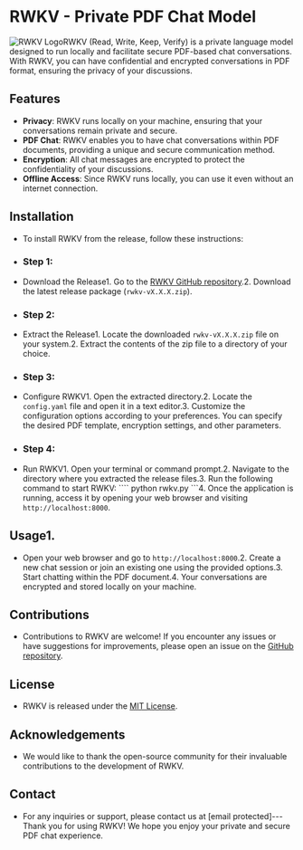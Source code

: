 # RWKV - Private PDF Chat Model

![RWKV Logo]()RWKV (Read, Write, Keep, Verify) is a private language model designed to run locally and facilitate secure PDF-based chat conversations. With RWKV, you can have confidential and encrypted conversations in PDF format, ensuring the privacy of your discussions.
## Features
- **Privacy**: RWKV runs locally on your machine, ensuring that your conversations remain private and secure.
- **PDF Chat**: RWKV enables you to have chat conversations within PDF documents, providing a unique and secure communication method.
- **Encryption**: All chat messages are encrypted to protect the confidentiality of your discussions.
- **Offline Access**: Since RWKV runs locally, you can use it even without an internet connection.
## Installation
- To install RWKV from the release, follow these instructions:
- ### Step 1:
- Download the Release1. Go to the [RWKV GitHub repository](https://github.com/your-username/rwkv/releases).2. Download the latest release package (`rwkv-vX.X.X.zip`).
- ### Step 2:
- Extract the Release1. Locate the downloaded `rwkv-vX.X.X.zip` file on your system.2. Extract the contents of the zip file to a directory of your choice.
- ### Step 3:
- Configure RWKV1. Open the extracted directory.2. Locate the `config.yaml` file and open it in a text editor.3. Customize the configuration options according to your preferences. You can specify the desired PDF template, encryption settings, and other parameters.
- ### Step 4:
- Run RWKV1. Open your terminal or command prompt.2. Navigate to the directory where you extracted the release files.3. Run the following command to start RWKV:   ````   python rwkv.py   ```4. Once the application is running, access it by opening your web browser and visiting `http://localhost:8000`.
## Usage1.
- Open your web browser and go to `http://localhost:8000`.2. Create a new chat session or join an existing one using the provided options.3. Start chatting within the PDF document.4. Your conversations are encrypted and stored locally on your machine.
## Contributions
- Contributions to RWKV are welcome! If you encounter any issues or have suggestions for improvements, please open an issue on the [GitHub repository](https://github.com/your-username/rwkv).
## License
- RWKV is released under the [MIT License](https://opensource.org/licenses/MIT).
## Acknowledgements
- We would like to thank the open-source community for their invaluable contributions to the development of RWKV.
## Contact
- For any inquiries or support, please contact us at [email protected]---Thank you for using RWKV! We hope you enjoy your private and secure PDF chat experience.
